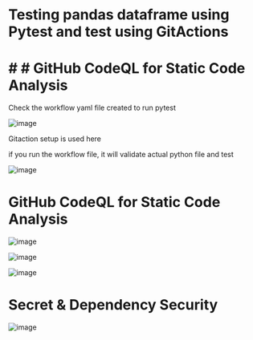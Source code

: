 # Testing pandas dataframe using Pytest and test using GitActions  

# # # GitHub CodeQL for Static Code Analysis

Check the workflow yaml file created to run pytest

![image](https://github.com/user-attachments/assets/73dd90af-835e-40d7-8559-c5352a389747)


Gitaction setup is used here

if you run the workflow file, it will validate actual python file and test


![image](https://github.com/user-attachments/assets/80d3199d-fd0f-45ec-a819-d1c692dbe962)


# GitHub CodeQL for Static Code Analysis

![image](https://github.com/user-attachments/assets/8a6dde46-3ef2-495f-b4a5-dcec459ee67a)


![image](https://github.com/user-attachments/assets/bfc12399-9a45-4470-a903-006b6b8afede)


![image](https://github.com/user-attachments/assets/7c0b0b66-b7a1-4fb9-9bc8-2439c92afd9c)


# Secret & Dependency Security

![image](https://github.com/user-attachments/assets/98c68866-64e9-49d8-b304-80369e8b20fe)

